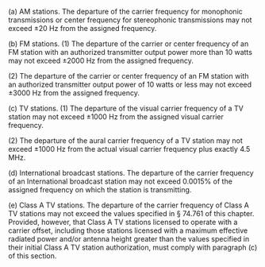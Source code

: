 (a) AM stations. The departure of the carrier frequency for monophonic transmissions or center frequency for stereophonic transmissions may not exceed ±20 Hz from the assigned frequency.

(b) FM stations. (1) The departure of the carrier or center frequency of an FM station with an authorized transmitter output power more than 10 watts may not exceed ±2000 Hz from the assigned frequency.

(2) The departure of the carrier or center frequency of an FM station with an authorized transmitter output power of 10 watts or less may not exceed ±3000 Hz from the assigned frequency.

(c) TV stations. (1) The departure of the visual carrier frequency of a TV station may not exceed ±1000 Hz from the assigned visual carrier frequency.
                      

(2) The departure of the aural carrier frequency of a TV station may not exceed ±1000 Hz from the actual visual carrier frequency plus exactly 4.5 MHz.

(d) International broadcast stations. The departure of the carrier frequency of an International broadcast station may not exceed 0.0015% of the assigned frequency on which the station is transmitting.

(e) Class A TV stations. The departure of the carrier frequency of Class A TV stations may not exceed the values specified in § 74.761 of this chapter. Provided, however, that Class A TV stations licensed to operate with a carrier offset, including those stations licensed with a maximum effective radiated power and/or antenna height greater than the values specified in their initial Class A TV station authorization, must comply with paragraph (c) of this section.
                      

